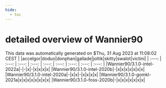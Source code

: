 ```yaml
---
hide:
  - toc
---
```


detailed overview of Wannier90
==============================


This data was automatically generated on $Thu, 31 Aug 2023 at 11:08:02 CEST
| |accelgor|doduo|donphan|gallade|joltik|skitty|swalot|victini|
| :---: | :---: | :---: | :---: | :---: | :---: | :---: | :---: | :---: |
|Wannier90/3.1.0-intel-2022a|-|-|x|-|x|x|x|x|
|Wannier90/3.1.0-intel-2020b|-|x|x|x|x|x|x|x|
|Wannier90/3.1.0-intel-2020a|-|x|x|-|x|x|x|x|
|Wannier90/3.1.0-gomkl-2021a|x|x|x|x|x|x|x|x|
|Wannier90/3.1.0-foss-2020b|-|x|x|x|x|x|x|x|

